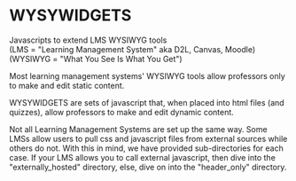 # WYSYWIDGETS
Javascripts to extend LMS WYSIWYG tools<br>
(LMS = "Learning Management System" aka D2L, Canvas, Moodle)<br>
(WYSIWYG = "What You See Is What You Get")

Most learning management systems' WYSIWYG tools allow professors only to make and edit static content.

WYSYWIDGETS are sets of javascript that, when placed into html files (and quizzes), allow professors to make and edit dynamic content.


Not all Learning Management Systems are set up the same way. Some LMSs allow users to pull css and javascript files from external sources while others do not. With this in mind, we have provided sub-directories for each case. If your LMS allows you to call external javascript, then dive into the "externally_hosted" directory, else, dive on into the "header_only" directory.
